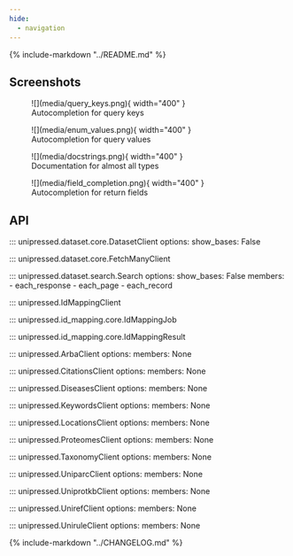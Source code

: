 ```yaml
---
hide:
  - navigation
---
```

{% include-markdown "../README.md" %}

## Screenshots

<figure markdown>
![](media/query_keys.png){ width="400" }
<figcaption> Autocompletion for query keys</figcaption>
</figure>

<figure markdown>
![](media/enum_values.png){ width="400" }
<figcaption> Autocompletion for query values</figcaption>
</figure>

<figure markdown>
![](media/docstrings.png){ width="400" }
<figcaption>Documentation for almost all types</figcaption>
</figure>

<figure markdown>
![](media/field_completion.png){ width="400" }
<figcaption> Autocompletion for return fields</figcaption>
</figure>

## API

::: unipressed.dataset.core.DatasetClient
    options:
        show_bases: False

::: unipressed.dataset.core.FetchManyClient

::: unipressed.dataset.search.Search
    options:
        show_bases: False
        members:
            - each_response
            - each_page
            - each_record

::: unipressed.IdMappingClient

::: unipressed.id_mapping.core.IdMappingJob

::: unipressed.id_mapping.core.IdMappingResult

::: unipressed.ArbaClient
    options:
        members: None

::: unipressed.CitationsClient
    options:
        members: None

::: unipressed.DiseasesClient
    options:
        members: None

::: unipressed.KeywordsClient
    options:
        members: None

::: unipressed.LocationsClient
    options:
        members: None

::: unipressed.ProteomesClient
    options:
        members: None

::: unipressed.TaxonomyClient
    options:
        members: None

::: unipressed.UniparcClient
    options:
        members: None

::: unipressed.UniprotkbClient
    options:
        members: None

::: unipressed.UnirefClient
    options:
        members: None

::: unipressed.UniruleClient
    options:
        members: None

{% include-markdown "../CHANGELOG.md" %}